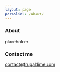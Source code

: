 ```yaml
---
layout: page
permalink: /about/
---
```


### About

placeholder

### Contact me

[contact@frugaldime.com](mailto:contact@frugaldime.com)
